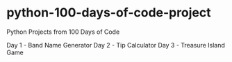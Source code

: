 # python-100-days-of-code-project
Python Projects from 100 Days of Code

Day 1 - Band Name Generator
Day 2 - Tip Calculator
Day 3 - Treasure Island Game
